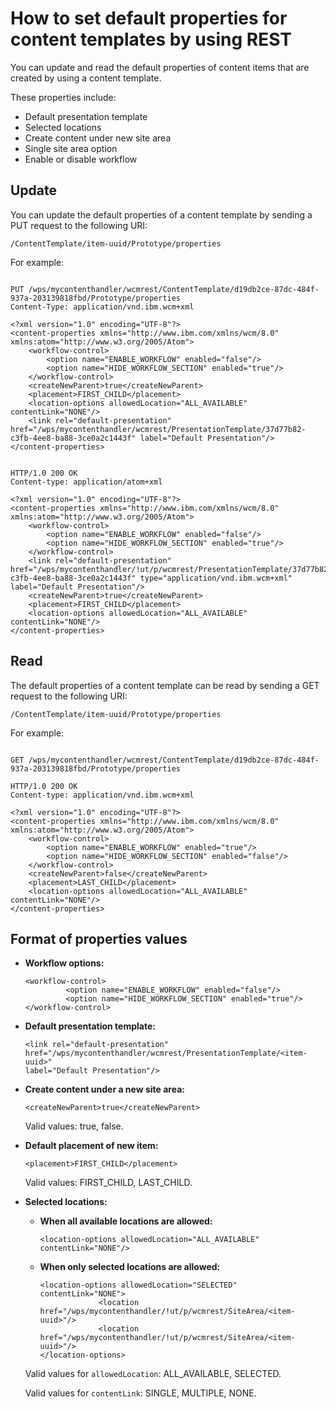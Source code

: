 # How to set default properties for content templates by using REST

You can update and read the default properties of content items that are created by using a content template.

These properties include:

-   Default presentation template
-   Selected locations
-   Create content under new site area
-   Single site area option
-   Enable or disable workflow

## Update

You can update the default properties of a content template by sending a PUT request to the following URI:

```
/ContentTemplate/item-uuid/Prototype/properties
```

For example:

```

PUT /wps/mycontenthandler/wcmrest/ContentTemplate/d19db2ce-87dc-484f-937a-203139818fbd/Prototype/properties
Content-Type: application/vnd.ibm.wcm+xml

<?xml version="1.0" encoding="UTF-8"?>
<content-properties xmlns="http://www.ibm.com/xmlns/wcm/8.0" xmlns:atom="http://www.w3.org/2005/Atom">
    <workflow-control>
        <option name="ENABLE_WORKFLOW" enabled="false"/>
        <option name="HIDE_WORKFLOW_SECTION" enabled="true"/>
    </workflow-control>
    <createNewParent>true</createNewParent>
    <placement>FIRST_CHILD</placement>
    <location-options allowedLocation="ALL_AVAILABLE" contentLink="NONE"/>
    <link rel="default-presentation" href="/wps/mycontenthandler/wcmrest/PresentationTemplate/37d77b82-c3fb-4ee8-ba88-3ce0a2c1443f" label="Default Presentation"/>
</content-properties>


HTTP/1.0 200 OK
Content-type: application/atom+xml

<?xml version="1.0" encoding="UTF-8"?>
<content-properties xmlns="http://www.ibm.com/xmlns/wcm/8.0" xmlns:atom="http://www.w3.org/2005/Atom">
    <workflow-control>
        <option name="ENABLE_WORKFLOW" enabled="false"/>
        <option name="HIDE_WORKFLOW_SECTION" enabled="true"/>
    </workflow-control>
    <link rel="default-presentation" href="/wps/mycontenthandler/!ut/p/wcmrest/PresentationTemplate/37d77b82-c3fb-4ee8-ba88-3ce0a2c1443f" type="application/vnd.ibm.wcm+xml" label="Default Presentation"/>
    <createNewParent>true</createNewParent>
    <placement>FIRST_CHILD</placement>
    <location-options allowedLocation="ALL_AVAILABLE" contentLink="NONE"/>
</content-properties>

```

## Read

The default properties of a content template can be read by sending a GET request to the following URI:

```
/ContentTemplate/item-uuid/Prototype/properties
```

For example:

```

GET /wps/mycontenthandler/wcmrest/ContentTemplate/d19db2ce-87dc-484f-937a-203139818fbd/Prototype/properties

HTTP/1.0 200 OK
Content-type: application/vnd.ibm.wcm+xml

<?xml version="1.0" encoding="UTF-8"?>
<content-properties xmlns="http://www.ibm.com/xmlns/wcm/8.0" xmlns:atom="http://www.w3.org/2005/Atom">
    <workflow-control>
        <option name="ENABLE_WORKFLOW" enabled="true"/>
        <option name="HIDE_WORKFLOW_SECTION" enabled="false"/>
    </workflow-control>
    <createNewParent>false</createNewParent>
    <placement>LAST_CHILD</placement>
    <location-options allowedLocation="ALL_AVAILABLE" contentLink="NONE"/>
</content-properties>

```

## Format of properties values

-   **Workflow options:**

    ```
    <workflow-control>
             <option name="ENABLE_WORKFLOW" enabled="false"/>
             <option name="HIDE_WORKFLOW_SECTION" enabled="true"/>
    </workflow-control>
    ```

-   **Default presentation template:**

    ```
    <link rel="default-presentation" 
    href="/wps/mycontenthandler/wcmrest/PresentationTemplate/<item-uuid>"  
    label="Default Presentation"/>
    ```

-   **Create content under a new site area:**

    ```
    <createNewParent>true</createNewParent>
    ```

    Valid values: true, false.

-   **Default placement of new item:**

    ```
    <placement>FIRST_CHILD</placement>
    ```

    Valid values: FIRST\_CHILD, LAST\_CHILD.

-   **Selected locations:**

    -   **When all available locations are allowed:**

        ```
        <location-options allowedLocation="ALL_AVAILABLE" contentLink="NONE"/>
        ```

    -   **When only selected locations are allowed:**

        ```
        <location-options allowedLocation="SELECTED" contentLink="NONE">
                     <location href="/wps/mycontenthandler/!ut/p/wcmrest/SiteArea/<item-uuid>"/>
                     <location href="/wps/mycontenthandler/!ut/p/wcmrest/SiteArea/<item-uuid>"/>
        </location-options>
        ```

    Valid values for `allowedLocation`: ALL\_AVAILABLE, SELECTED.

    Valid values for `contentLink`: SINGLE, MULTIPLE, NONE.



